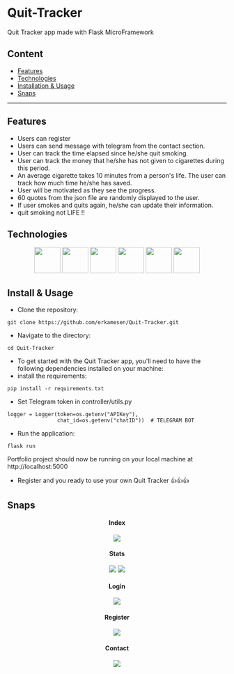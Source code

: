 # Quit-Tracker
Quit Tracker app made with Flask MicroFramework

## Content
- [Features](https://github.com/erkamesen/Quit-Tracker/blob/master/README.md#features)
- [Technologies](https://github.com/erkamesen/Quit-Tracker/blob/master/README.md#technologies)
- [Installation & Usage](https://github.com/erkamesen/Quit-Tracker/blob/master/README.md#installation--usage)
- [Snaps](https://github.com/erkamesen/Quit-Tracker/blob/master/README.md#snaps)

---
## Features
- Users can register
- Users can send message with telegram from the contact section.
- User can track the time elapsed since he/she quit smoking.
- User can track the money that he/she has not given to cigarettes during this period.
- An average cigarette takes 10 minutes from a person's life. The user can track how much time he/she has saved.
- User will be motivated as they see the progress.
- 60 quotes from the json file are randomly displayed to the user.
- If user smokes and quits again, he/she can update their information.
- quit smoking not LIFE !!

## Technologies
<div align=center>
<img src=https://user-images.githubusercontent.com/25181517/192107854-765620d7-f909-4953-a6da-36e1ef69eea6.png wirdth=60 height=60>
<img src=https://user-images.githubusercontent.com/25181517/192158954-f88b5814-d510-4564-b285-dff7d6400dad.png wirdth=60 height=60>
<img src=https://user-images.githubusercontent.com/25181517/183898674-75a4a1b1-f960-4ea9-abcb-637170a00a75.png wirdth=60 height=60>
<img src=https://user-images.githubusercontent.com/25181517/117447155-6a868a00-af3d-11eb-9cfe-245df15c9f3f.png wirdth=60 height=60>
<img src=https://user-images.githubusercontent.com/25181517/183423507-c056a6f9-1ba8-4312-a350-19bcbc5a8697.png wirdth=60 height=60>
<img src=https://user-images.githubusercontent.com/25181517/183423775-2276e25d-d43d-4e58-890b-edbc88e915f7.png wirdth=60 height=60>
</div>

## Install & Usage


- Clone the repository:

```
git clone https://github.com/erkamesen/Quit-Tracker.git
```

- Navigate to the directory:

```
cd Quit-Tracker
```

- To get started with the Quit Tracker app, you'll need to have the following dependencies installed on your machine:
- install the requirements:

```
pip install -r requirements.txt
```
- Set Telegram token in controller/utils.py
```
logger = Logger(token=os.getenv("APIKey"),
                chat_id=os.getenv("chatID"))  # TELEGRAM BOT
```
- Run the application:

```
flask run
```


Portfolio project should now be running on your local machine at http://localhost:5000

- Register and you ready to use your own Quit Tracker 👍👍👍

## Snaps

<div align=center>
<h4 > Index </h4> 
<img src=https://user-images.githubusercontent.com/120065120/223231004-3760bad5-a126-40db-b09b-54db8120659a.png>
<div>


<div align=center>
<h4 > Stats </h4> 
<img src=https://user-images.githubusercontent.com/120065120/223231096-617a034a-5472-4dd8-9c26-fef460d1a10c.png>
<img src=https://user-images.githubusercontent.com/120065120/223231205-f9db4def-fcf8-4e31-9793-9ec3fb63b3e0.png>
<div>

<div align=center>
<h4 > Login </h4> 
<img src=https://user-images.githubusercontent.com/120065120/223231405-a2e6ad63-8976-43f9-a824-cfde50d81f5b.png>
<div>

<div align=center>
<h4 > Register </h4> 
<img src=https://user-images.githubusercontent.com/120065120/223231295-409e21d8-3b8f-4872-a3b4-db8d824427d3.png>
<div>


<div align=center>
<h4 > Contact </h4> 
<img src=https://user-images.githubusercontent.com/120065120/223231489-d6bec193-3859-40f6-825e-be5b0a08d6c9.png>
<div>











